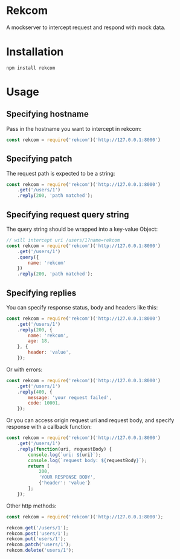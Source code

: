 # Rekcom

A mockserver to intercept request and respond with mock data.

# Installation

```
npm install rekcom
```

# Usage

## Specifying hostname

Pass in the hostname you want to intercept in rekcom:

```javascript
const rekcom = require('rekcom')('http://127.0.0.1:8000')
```

## Specifying patch

The request path is expected to be a string:

```javascript
const rekcom = require('rekcom')('http://127.0.0.1:8000')
    .get('/users/1')
    .reply(200, 'path matched');
```

## Specifying request query string

The query string should be wrapped into a key-value Object:

```javascript
// will intercept uri /users/1?name=rekcom
const rekcom = require('rekcom')('http://127.0.0.1:8000')
    .get('/users/1')
    .query({
        name: 'rekcom'
    })
    .reply(200, 'path matched');
```

## Specifying replies

You can specify response status, body and headers like this:

```javascript
const rekcom = require('rekcom')('http://127.0.0.1:8000')
    .get('/users/1')
    .reply(200, {
        name: 'rekcom',
        age: 18,
    }, {
        header: 'value',
    });
```

Or with errors:

```javascript
const rekcom = require('rekcom')('http://127.0.0.1:8000')
    .get('/users/1')
    .reply(400, {
        message: 'your request failed',
        code: 10001,
    });
```

Or you can access origin request uri and request body, and specify response with a callback function:

```javascript
const rekcom = require('rekcom')('http://127.0.0.1:8000')
    .get('/users/1')
    .reply(function(uri, requestBody) {
        console.log(`uri: ${uri}`);
        console.log(`request body: ${requestBody}`);
        return [
            200,
            'YOUR RESPONSE BODY',
            {'header': 'value'}
        ];
    });
```

Other http methods:

```javascript
const rekcom = require('rekcom')('http://127.0.0.1:8000');

rekcom.get('/users/1');
rekcom.post('users/1');
rekcom.put('users/1');
rekcom.patch('users/1');
rekcom.delete('users/1');
```
